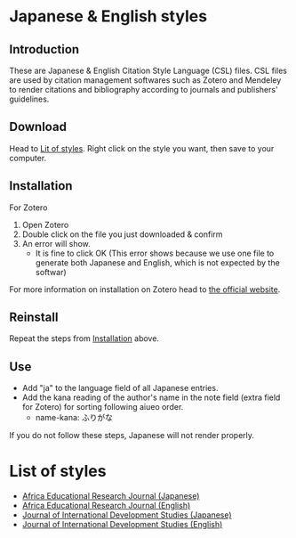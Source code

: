 # Japanese & English styles
## Introduction
These are Japanese & English Citation Style Language (CSL) files. CSL files are used by citation management softwares such as Zotero and Mendeley to render citations and bibliography according to journals and publishers' guidelines.

## Download
Head to [Lit of styles](#list-of-styles). Right click on the style you want, then save to your computer.

## Installation
For Zotero
1. Open Zotero
2. Double click on the file you just downloaded & confirm
3. An error will show. 
    - It is fine to click OK (This error shows because we use one file to generate both Japanese and English, which is not expected by the softwar)

For more information on installation on Zotero head to [the official website](https://www.zotero.org/support/styles). 

## Reinstall
Repeat the steps from [Installation](#installation) above.

## Use
* Add "ja" to the language field of all Japanese entries.
* Add the kana reading of the author's name in the note field (extra field for Zotero) for sorting following aiueo order.
  - name-kana: ふりがな
  
If you do not follow these steps, Japanese will not render properly.


# List of styles
* [Africa Educational Research Journal (Japanese)](https://github.com/frianasoa/pycsl/releases/latest/download/chicago-author-date-aerj-ja.csl)
* [Africa Educational Research Journal (English)](https://github.com/frianasoa/pycsl/releases/latest/download/chicago-author-date-aerj-en.csl)
* [Journal of International Development Studies (Japanese)](https://github.com/frianasoa/pycsl/releases/latest/download/chicago-author-date-jids-ja.csl)
* [Journal of International Development Studies (English)](https://github.com/frianasoa/pycsl/releases/latest/download/chicago-author-date-jids-en.csl)